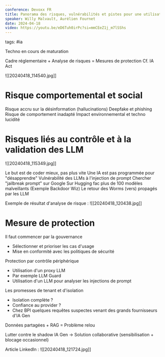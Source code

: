```yaml
---
conference: Devoxx FR
title: Panorama des risques, vulnérabilités et pistes pour une utilisation plus sûre de l'IA générative
speaker: Willy Malvault, Aurélien Fournet
date: 2024-04-18
video: https://youtu.be/eD6Tuh0irPc?si=mmCEeZ1j_m7lSShs
---
```

tags: #ia 

Techno en cours de maturation

Cadre réglementaire + Analyse de risques = Mesures de protection
Cf. IA Act

![[20240418_114540.jpg]]
# Risque comportemental et social

Risque accru sur la désinformation (hallucinations)
Deepfake et phishing
Risque de comportement inadapté
Impact environnemental et techno lucidité

# Risques liés au contrôle et à la validation des LLM

![[20240418_115349.jpg]]

Le but est de coder mieux, pas plus vite
Une IA est pas programmée pour "désapprendre"
Vulnérabilité des LLMs à l'injection de prompt
Chercher "jailbreak prompt" sur Google
Sur Hugging fac plus de 100 modèles malveillants (Exemple Backdoor Wiz)
Le retour des Worms (vers) propagés par les LLM

Exemple de résultat d'analyse de risque :
![[20240418_120438.jpg]]
# Mesure de protection

Il faut commencer par la gouvernance
- Sélectionner et prioriser les cas d'usage
- Mise en conformité avec les politiques de sécurité

Protection par contrôle périphérique
- Utilisation d'un proxy LLM
- Par exemple LLM Guard
- Utilisation d'un LLM pour analyser les injections de prompt

Les promesses de tenant et d'isolation
- Isolation complète ?
- Confiance au provider ?
- Chez BPI quelques requêtes suspectes venant des grands fournisseurs d'IA Gen

Données partagées + RAG = Problème relou

Lutter contre le shadow IA Gen
-> Solution collaborative (sensibilisation + blocage occasionnel)

Article LinkedIn : 
![[20240418_121724.jpg]]










